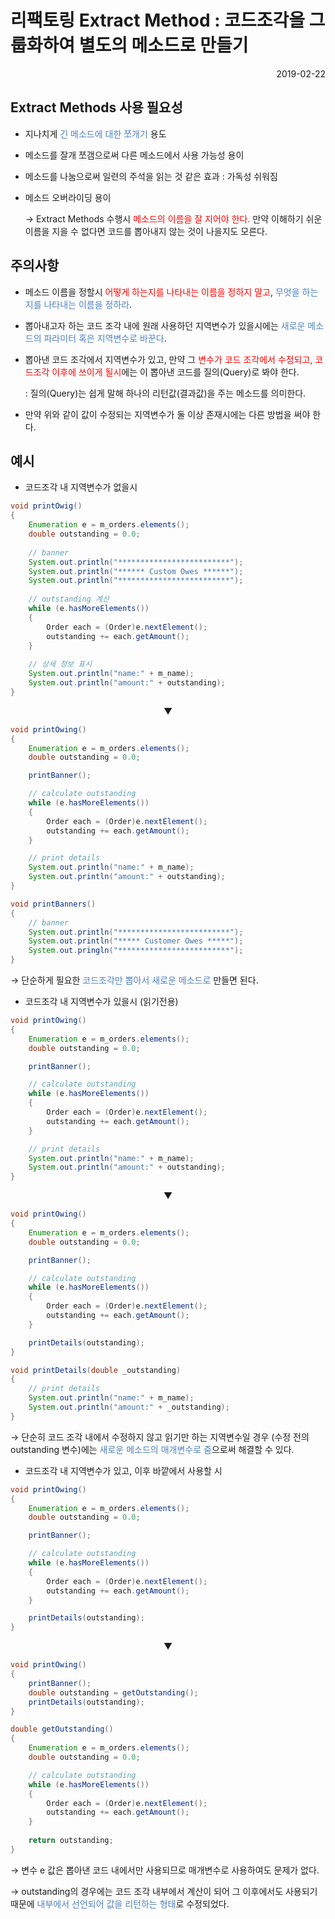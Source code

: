 # 리팩토링 Extract Method : 코드조각을 그룹화하여 별도의 메소드로 만들기

<p align="right">2019-02-22</p>

## Extract Methods 사용 필요성

* 지나치게 <font color="#4f81bd">긴 메소드에 대한 쪼개기</font> 용도

* 메소드를 잘개 쪼갬으로써 다른 메소드에서 사용 가능성 용이

* 메소드를 나눔으로써 일련의 주석을 읽는 것 같은 효과 : 가독성 쉬워짐

* 메소드 오버라이딩 용이

  → Extract Methods 수행시 <font color="#ff0000">메소드의 이름을 잘 지어야 한다.</font> 만약 이해하기 쉬운 이름을 지을 수 없다면 코드를 뽑아내지 않는 것이 나을지도 모른다.



## 주의사항

* 메소드 이름을 정할시 <font color="red">어떻게 하는지를 나타내는 이름을 정하지 말고</font>, <font color="#4f81bd">무엇을 하는지를 나타내는 이름을 정하라</font>.

* 뽑아내고자 하는 코드 조각 내에 원래 사용하던 지역변수가 있을시에는 <font color="#4f81bd">새로운 메소드의 파라미터 혹은 지역변수로 바꾼다</font>.

* 뽑아낸 코드 조각에서 지역변수가 있고, 만약 그 <font color="red">변수가 코드 조각에서 수정되고, 코드조각 이후에 쓰이게 될시</font>에는 이 뽑아낸 코드를 질의(Query)로 봐야 한다.

	 : 질의(Query)는 쉽게 말해 하나의 리턴값(결과값)을 주는 메소드를 의미한다.

* 만약 위와 같이 값이 수정되는 지역변수가 둘 이상 존재시에는 다른 방법을 써야 한다.



## 예시

* 코드조각 내 지역변수가 없을시

``` java
void printOwig()
{
	Enumeration e = m_orders.elements();
    double outstanding = 0.0;
    
    // banner
    System.out.println("*************************");
    System.out.println("****** Custom Owes ******");
    System.out.println("*************************");
    
    // outstanding 계산
    while (e.hasMoreElements())
    {
        Order each = (Order)e.nextElement();
        outstanding += each.getAmount();
    }
    
    // 상세 정보 표시
    System.out.println("name:" + m_name);
    System.out.println("amount:" + outstanding);    
}
```

<p align="center">▼</p>

``` java
void printOwing()
{
	Enumeration e = m_orders.elements();
	double outstanding = 0.0;

	printBanner();

	// calculate outstanding
	while (e.hasMoreElements()) 
	{
		Order each = (Order)e.nextElement();
		outstanding += each.getAmount();
	}

	// print details
	System.out.println("name:" + m_name);
	System.out.println("amount:" + outstanding);
}

void printBanners()
{
	// banner
	System.out.println("*************************");
	System.out.println("***** Customer Owes *****");
	System.out.pringln("*************************");
}
```

→ 단순하게 필요한 <font color="#4f81bd">코드조각만 뽑아서 새로운 메소드로</font> 만들면 된다.

* 코드조각 내 지역변수가 있을시 (읽기전용)

```java
void printOwing()
{
	Enumeration e = m_orders.elements();
	double outstanding = 0.0;

	printBanner();

	// calculate outstanding
	while (e.hasMoreElements()) 
	{
		Order each = (Order)e.nextElement();
		outstanding += each.getAmount();
	}

	// print details
	System.out.println("name:" + m_name);
	System.out.println("amount:" + outstanding);
}
```

<p align="center">▼</p>

```java
void printOwing()
{
	Enumeration e = m_orders.elements();
	double outstanding = 0.0;

	printBanner();

	// calculate outstanding
	while (e.hasMoreElements()) 
	{
		Order each = (Order)e.nextElement();
		outstanding += each.getAmount();
	}

	printDetails(outstanding);
}

void printDetails(double _outstanding)
{
	// print details
	System.out.println("name:" + m_name);
	System.out.println("amount:" + _outstanding);
}
```

→ 단순히 코드 조각 내에서 수정하지 않고 읽기만 하는 지역변수일 경우 (수정 전의 outstanding 변수)에는 <font color="#4f81bd">새로운 메소드의 매개변수로 줌</font>으로써 해결할 수 있다.

* 코드조각 내 지역변수가 있고, 이후 바깥에서 사용할 시

```java
void printOwing()
{
	Enumeration e = m_orders.elements();
	double outstanding = 0.0;

	printBanner();

	// calculate outstanding
	while (e.hasMoreElements()) 
	{
		Order each = (Order)e.nextElement();
		outstanding += each.getAmount();
	}

	printDetails(outstanding);
}
```

<p align="center">▼</p>

```java
void printOwing()
{
	printBanner();
	double outstanding = getOutstanding();
	printDetails(outstanding);
}

double getOutstanding()
{
	Enumeration e = m_orders.elements();
	double outstanding = 0.0;

	// calculate outstanding
	while (e.hasMoreElements()) 
	{
		Order each = (Order)e.nextElement();
		outstanding += each.getAmount();
	}
	
	return outstanding;
}
```

→ 변수 e 값은 뽑아낸 코드 내에서만 사용되므로 매개변수로 사용하여도 문제가 없다.

→ outstanding의 경우에는 코드 조각 내부에서 계산이 되어 그 이후에서도 사용되기 때문에 <font color="#4f81bd">내부에서 선언되어 값을 리턴하는 형태</font>로 수정되었다.